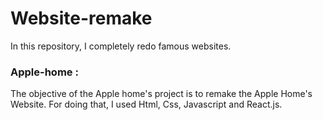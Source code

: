 # Website-remake
In this repository, I completely redo famous websites.

### Apple-home :

The objective of the Apple home's project is to remake the Apple Home's Website. 
For doing that, I used Html, Css, Javascript and React.js.